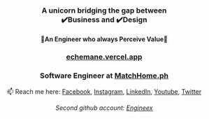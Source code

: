 <h3 align="center">
  A unicorn bridging the gap between <br/> ✔️Business and ✔️Design
</h3>

<h4 align="center">
🌟An Engineer who always Perceive Value🌟
<br/>
</h4>

<div align="center">

### [echemane.vercel.app](https://echemane.vercel.app/)
  
### Software Engineer at [MatchHome.ph](https://www.matchhome.ph/)

📫 Reach me here: [Facebook](https://www.facebook.com/e.echemane/), [Instagram](https://www.instagram.com/ericechemane/), [LinkedIn](https://www.linkedin.com/in/echemane/), [Youtube](https://www.youtube.com/@ericechemane3335), [Twitter](https://twitter.com/ericechemane)

*Second github account: [Engineex](https://github.com/engineex/)*

</div>
